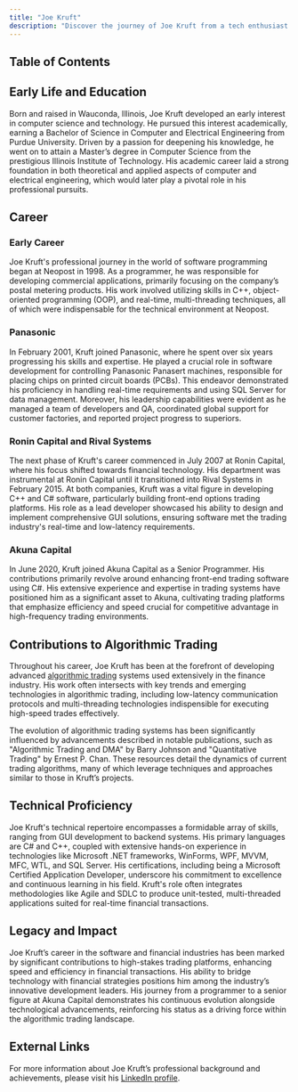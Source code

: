 ```yaml
---
title: "Joe Kruft"
description: "Discover the journey of Joe Kruft from a tech enthusiast in Illinois to a leading figure in algorithmic trading Known for his innovative trading platforms"
---
```




## Table of Contents

## Early Life and Education

Born and raised in Wauconda, Illinois, Joe Kruft developed an early interest in computer science and technology. He pursued this interest academically, earning a Bachelor of Science in Computer and Electrical Engineering from Purdue University. Driven by a passion for deepening his knowledge, he went on to attain a Master’s degree in Computer Science from the prestigious Illinois Institute of Technology. His academic career laid a strong foundation in both theoretical and applied aspects of computer and electrical engineering, which would later play a pivotal role in his professional pursuits.

## Career

### Early Career

Joe Kruft's professional journey in the world of software programming began at Neopost in 1998. As a programmer, he was responsible for developing commercial applications, primarily focusing on the company’s postal metering products. His work involved utilizing skills in C++, object-oriented programming (OOP), and real-time, multi-threading techniques, all of which were indispensable for the technical environment at Neopost.

### Panasonic

In February 2001, Kruft joined Panasonic, where he spent over six years progressing his skills and expertise. He played a crucial role in software development for controlling Panasonic Panasert machines, responsible for placing chips on printed circuit boards (PCBs). This endeavor demonstrated his proficiency in handling real-time requirements and using SQL Server for data management. Moreover, his leadership capabilities were evident as he managed a team of developers and QA, coordinated global support for customer factories, and reported project progress to superiors.

### Ronin Capital and Rival Systems

The next phase of Kruft's career commenced in July 2007 at Ronin Capital, where his focus shifted towards financial technology. His department was instrumental at Ronin Capital until it transitioned into Rival Systems in February 2015. At both companies, Kruft was a vital figure in developing C++ and C# software, particularly building front-end options trading platforms. His role as a lead developer showcased his ability to design and implement comprehensive GUI solutions, ensuring software met the trading industry's real-time and low-latency requirements.

### Akuna Capital

In June 2020, Kruft joined Akuna Capital as a Senior Programmer. His contributions primarily revolve around enhancing front-end trading software using C#. His extensive experience and expertise in trading systems have positioned him as a significant asset to Akuna, cultivating trading platforms that emphasize efficiency and speed crucial for competitive advantage in high-frequency trading environments.

## Contributions to Algorithmic Trading

Throughout his career, Joe Kruft has been at the forefront of developing advanced [algorithmic trading](/wiki/algorithmic-trading) systems used extensively in the finance industry. His work often intersects with key trends and emerging technologies in algorithmic trading, including low-latency communication protocols and multi-threading technologies indispensible for executing high-speed trades effectively. 

The evolution of algorithmic trading systems has been significantly influenced by advancements described in notable publications, such as "Algorithmic Trading and DMA" by Barry Johnson and "Quantitative Trading" by Ernest P. Chan. These resources detail the dynamics of current trading algorithms, many of which leverage techniques and approaches similar to those in Kruft’s projects.

## Technical Proficiency

Joe Kruft's technical repertoire encompasses a formidable array of skills, ranging from GUI development to backend systems. His primary languages are C# and C++, coupled with extensive hands-on experience in technologies like Microsoft .NET frameworks, WinForms, WPF, MVVM, MFC, WTL, and SQL Server. His certifications, including being a Microsoft Certified Application Developer, underscore his commitment to excellence and continuous learning in his field. Kruft's role often integrates methodologies like Agile and SDLC to produce unit-tested, multi-threaded applications suited for real-time financial transactions.

## Legacy and Impact

Joe Kruft’s career in the software and financial industries has been marked by significant contributions to high-stakes trading platforms, enhancing speed and efficiency in financial transactions. His ability to bridge technology with financial strategies positions him among the industry’s innovative development leaders. His journey from a programmer to a senior figure at Akuna Capital demonstrates his continuous evolution alongside technological advancements, reinforcing his status as a driving force within the algorithmic trading landscape.

## External Links

For more information about Joe Kruft’s professional background and achievements, please visit his [LinkedIn profile](www.linkedin.com/in/joe-kruft-96051219).